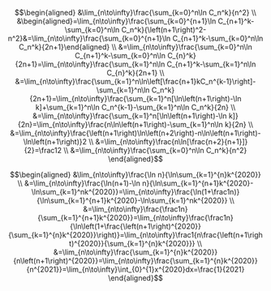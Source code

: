 
$$\begin{aligned}
&\lim_{n\to\infty}\frac{\sum_{k=0}^n\ln C_n^k}{n^2} \\
&\begin{aligned}=\lim_{n\to\infty}\frac{\sum_{k=0}^{n+1}\ln C_{n+1}^k-\sum_{k=0}^n\ln C_n^k}{\left(n+1\right)^2-n^2}&=\lim_{n\to\infty}\frac{\sum_{k=0}^{n+1}\ln C_{n+1}^k-\sum_{k=0}^n\ln C_n^k}{2n+1}\end{aligned} \\
&=\lim_{n\to\infty}\frac{\sum_{k=0}^n\ln C_{n+1}^k-\sum_{k=0}^n\ln C_{n}^k}{2n+1}=\lim_{n\to\infty}\frac{\sum_{k=1}^n\ln C_{n+1}^k-\sum_{k=1}^n\ln C_{n}^k}{2n+1} \\
&=\lim_{n\to\infty}\frac{\sum_{k=1}^n\ln\left[\frac{n+1}kC_n^{k-1}\right]-\sum_{k=1}^n\ln C_n^k}{2n+1}=\lim_{n\to\infty}\frac{\sum_{k=1}^n[\ln\left(n+1\right)-\ln k]+\sum_{k=1}^n\ln C_n^{k-1}-\sum_{k=1}^n\ln C_n^k}{2n} \\
&=\lim_{n\to\infty}\frac{\sum_{k=1}^n[\ln\left(n+1\right)-\ln k]}{2n}=\lim_{n\to\infty}\frac{n\ln\left(n+1\right)-\sum_{k=1}^n\ln k}{2n} \\
&=\lim_{n\to\infty}\frac{\left(n+1\right)\ln\left(n+2\right)-n\ln\left(n+1\right)-\ln\left(n+1\right)}2 \\
&=\lim_{n\to\infty}\frac{n\ln[\frac{n+2}{n+1}]}{2}=\frac12 \\
&=\lim_{n\to\infty}\frac{\sum_{k=0}^n\ln C_n^k}{n^2}
\end{aligned}$$


$$\begin{aligned}
&\lim_{n\to\infty}\frac{\ln n}{\ln\sum_{k=1}^{n}k^{2020}} \\
&=\lim_{n\to\infty}\frac{\ln(n+1)-\ln n}{\ln\sum_{k=1}^{n+1}k^{2020}-\ln\sum_{k=1}^nk^{2020}}=\lim_{n\to\infty}\frac{\ln(1+\frac1n)}{\ln\sum_{k=1}^{n+1}k^{2020}-\ln\sum_{k=1}^nk^{2020}} \\
&=\lim_{n\to\infty}\frac{\frac1n}{\sum_{k=1}^{n+1}k^{2020}}=\lim_{n\to\infty}\frac{\frac1n}{\ln\left(1+\frac{\left(n+1\right)^{2020}}{\sum_{k=1}^{n}k^{2020}}\right)}=\lim_{n\to\infty}\frac1{n\frac{\left(n+1\right)^{2020}}{\sum_{k=1}^{n}k^{2020}}} \\
&=\lim_{n\to\infty}\frac{\sum_{k=1}^{n}k^{2020}}{n\left(n+1\right)^{2020}}=\lim_{n\to\infty}\frac{\sum_{k=1}^{n}k^{2020}}{n^{2021}}=\lim_{n\to\infty}\int_{0}^{1}x^{2020}dx=\frac{1}{2021}
\end{aligned}$$
